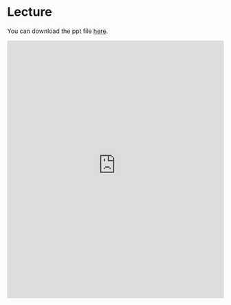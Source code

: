 # Lecture

You can download the ppt file [here](https://thelogicalgrammar.github.io/pLoT_workshop/3.pptx).

<iframe src='https://thelogicalgrammar.github.io/pLoT_workshop/lectures/3.pdf' width='100%' height='600px' frameborder='0'>
